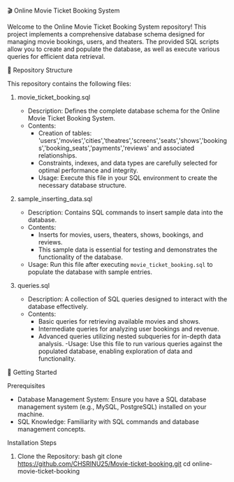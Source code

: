 🎬 Online Movie Ticket Booking System

Welcome to the Online Movie Ticket Booking System repository! This project implements a comprehensive database schema designed for managing movie bookings, users, and theaters. The provided SQL scripts allow you to create and populate the database, as well as execute various queries for efficient data retrieval.

📁 Repository Structure

This repository contains the following files:

1. movie_ticket_booking.sql
   - Description: Defines the complete database schema for the Online Movie Ticket Booking System.
   - Contents:
     - Creation of tables: 'users','movies','cities','theatres','screens','seats','shows','bookings','booking_seats','payments','reviews' and associated relationships.
     - Constraints, indexes, and data types are carefully selected for optimal performance and integrity.
     - Usage: Execute this file in your SQL environment to create the necessary database structure.

2. sample_inserting_data.sql
   - Description: Contains SQL commands to insert sample data into the database.
   - Contents:
     - Inserts for movies, users, theaters, shows, bookings, and reviews.
     - This sample data is essential for testing and demonstrates the functionality of the database.
   - Usage: Run this file after executing `movie_ticket_booking.sql` to populate the database with sample entries.

3. queries.sql
   - Description: A collection of SQL queries designed to interact with the database effectively.
   - Contents:
     - Basic queries for retrieving available movies and shows.
     - Intermediate queries for analyzing user bookings and revenue.
     - Advanced queries utilizing nested subqueries for in-depth data analysis.
   -Usage: Use this file to run various queries against the populated database, enabling exploration of data and functionality.

 🚀 Getting Started

 Prerequisites

- Database Management System: Ensure you have a SQL database management system (e.g., MySQL, PostgreSQL) installed on your machine.
- SQL Knowledge: Familiarity with SQL commands and database management concepts.

Installation Steps

1. Clone the Repository:
   bash
   git clone https://github.com/CHSRINU25/Movie-ticket-booking.git
   cd online-movie-ticket-booking
